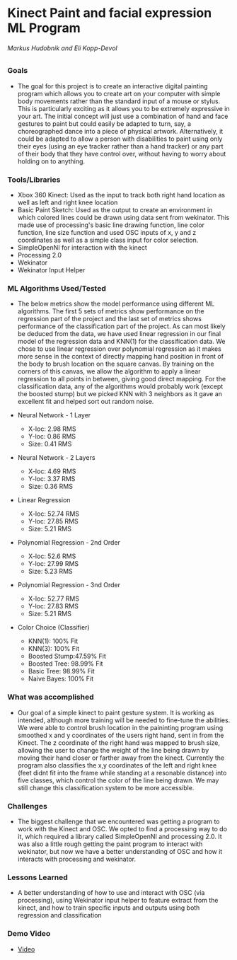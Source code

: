 # Kinect Paint and facial expression ML Program

###### Markus Hudobnik and Eli Kopp-Devol

### Goals
* The goal for this project is to create an interactive digital painting program which allows you to create art on your computer with simple body movements rather than the standard input of a mouse or stylus. This is particularly exciting as it allows you to be extremely expressive in your art. The initial concept will just use a combination of hand and face gestures to paint but could easily be adapted to turn, say, a choreographed dance into a piece of physical artwork. Alternatively, it could be adapted to allow a person with disabilities to paint using only their eyes (using an eye tracker rather than a hand tracker) or any part of their body that they have control over, without having to worry about holding on to anything.

### Tools/Libraries
* Xbox 360 Kinect: Used as the input to track both right hand location as well as left and right knee location
* Basic Paint Sketch: Used as the output to create an environment in which colored lines could be drawn using data sent from wekinator. This made use of processing's basic line drawing function, line color function, line size function and used OSC inputs of x, y and z coordinates as well as a simple class input for color selection.
* SimpleOpenNI for interaction with the kinect
* Processing 2.0
* Wekinator
* Wekinator Input Helper

### ML Algorithms Used/Tested
* The below metrics show the model performance using different ML algorithms. The first 5 sets of metrics show performance on the regression part of the project and the last set of metrics shows performance of the classification part of the project. As can most likely be deduced from the data, we have used linear regression in our final model of the regression data and KNN(1) for the classification data. We chose to use linear regression over polynomial regression as it makes more sense in the context of directly mapping hand position in front of the body to brush location on the square canvas. By training on the corners of this canvas, we allow the algorithm to apply a linear regression to all points in between, giving good direct mapping. For the classification data, any of the algorithms would probably work (except the boosted stump) but we picked KNN with 3 neighbors as it gave an excellent fit and helped sort out random noise.

* Neural Network - 1 Layer
  - X-loc: 2.98 RMS
  - Y-loc: 0.86 RMS
  - Size: 0.41 RMS

* Neural Network - 2 Layers
  - X-loc: 4.69 RMS
  - Y-loc: 3.37 RMS
  - Size: 0.36 RMS

* Linear Regression
  - X-loc: 52.74 RMS
  - Y-loc: 27.85 RMS
  - Size: 5.21 RMS

* Polynomial Regression - 2nd Order
  - X-loc: 52.6 RMS
  - Y-loc: 27.99 RMS
  - Size: 5.23 RMS

* Polynomial Regression - 3nd Order
  - X-loc: 52.77 RMS
  - Y-loc: 27.83 RMS
  - Size: 5.21 RMS

* Color Choice (Classifier)
  - KNN(1): 100% Fit
  - KNN(3): 100% Fit
  - Boosted Stump:47.59% Fit
  - Boosted Tree: 98.99% Fit
  - Basic Tree:  98.99% Fit
  - Naive Bayes: 100% Fit

### What was accomplished
* Our goal of a simple kinect to paint gesture system. It is working as intended, although more training will be needed to fine-tune the abilities. We were able to control brush location in the paininting program using smoothed x and y coordinates of the users right hand, sent in from the Kinect. The z coordinate of the right hand was mapped to brush size, allowing the user to change the weight of the line being drawn by moving their hand closer or farther away from the kinect. Currently the program also classifies the x,y coordinates of the left and right knee (feet didnt fit into the frame while standing at a resonable distance) into five classes, which control the color of the line being drawn. We may still change this classification system to be more accessible.

### Challenges
* The biggest challenge that we encountered was getting a program to work with the Kinect and OSC. We opted to find a processing way to do it, which required a library called SimpleOpenNI and processing 2.0. It was also a little rough getting the paint program to interact with wekinator, but now we have a better understanding of OSC and how it interacts with processing and wekinator.

### Lessons Learned
* A better understanding of how to use and interact with OSC (via processing), using Wekinator input helper to feature extract from the kinect, and how to train specific inputs and outputs using both regression and classification

### Demo Video
* [Video](https://vimeo.com/255834395/)
